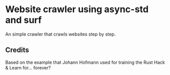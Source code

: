 # Website crawler using async-std and surf

An simple crawler that crawls websites step by step.

## Credits

Based on the example that Johann Hofmann used for training the Rust Hack & Learn for... forever?
